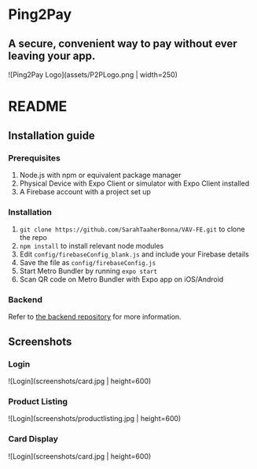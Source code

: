 # Ping2Pay
## A secure, convenient way to pay without ever leaving your app.

![Ping2Pay Logo](assets/P2PLogo.png | width=250)

# README

## Installation guide

### Prerequisites

1. Node.js with npm or equivalent package manager
2. Physical Device with Expo Client or simulator with Expo Client installed
3. A Firebase account with a project set up

### Installation
1. `git clone https://github.com/SarahTaaherBonna/VAV-FE.git` to clone the repo
2. `npm install` to install relevant node modules
3. Edit `config/firebaseConfig_blank.js` and include your Firebase details
4. Save the file as `config/firebaseConfig.js`
5. Start Metro Bundler by running `expo start`
6. Scan QR code on Metro Bundler with Expo app on iOS/Android

### Backend

Refer to [the backend repository](https://github.com/gabybenedicta/vav-be) for more information.

## Screenshots

### Login
![Login](screenshots/card.jpg | height=600)

### Product Listing
![Login](screenshots/productlisting.jpg | height=600)

### Card Display
![Login](screenshots/card.jpg | height=600)
